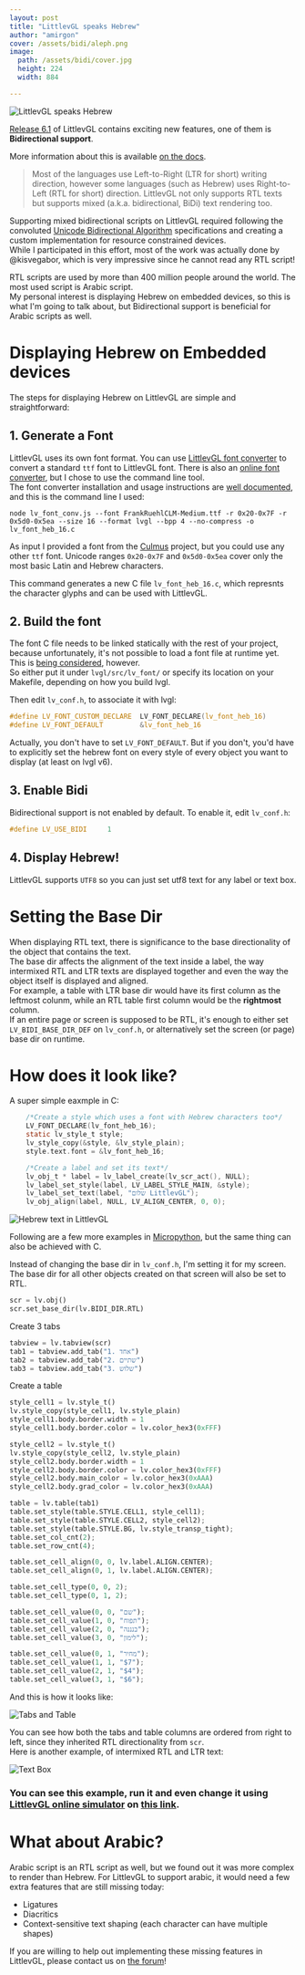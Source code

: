 ```yaml
---
layout: post
title: "LittlevGL speaks Hebrew"
author: "amirgon"
cover: /assets/bidi/aleph.png
image:
  path: /assets/bidi/cover.jpg
  height: 224
  width: 884

---
```



![LittlevGL speaks Hebrew](/assets/bidi/cover.jpg)

[Release 6.1](https://blog.littlevgl.com/2019-12-06/release_v6_1) of LittlevGL contains exciting new features, one of them is **Bidirectional support**.

More information about this is available [on the docs](https://docs.littlevgl.com/en/html/overview/font.html#bidirectional-support).
> Most of the languages use Left-to-Right (LTR for short) writing direction, however some languages (such as Hebrew) uses Right-to-Left (RTL for short) direction.
> LittlevGL not only supports RTL texts but supports mixed (a.k.a. bidirectional, BiDi) text rendering too.

Supporting mixed bidirectional scripts on LittlevGL required following the convoluted [Unicode Bidirectional Algorithm](https://unicode.org/reports/tr9/) specifications and creating a custom implementation for resource constrained devices.  
While I participated in this effort, most of the work was actually done by @kisvegabor, which is very impressive since he cannot read any RTL script!  

RTL scripts are used by more than 400 million people around the world. The most used script is Arabic script.  
My personal interest is displaying Hebrew on embedded devices, so this is what I'm going to talk about, but Bidirectional support is beneficial for Arabic scripts as well.

# Displaying Hebrew on Embedded devices

The steps for displaying Hebrew on LittlevGL are simple and straightforward:

## 1. Generate a Font

LittlevGL uses its own font format. You can use [LittlevGL font converter](https://github.com/littlevgl/lv_font_conv) to convert a standard `ttf` font to LittlevGL font.
There is also an [online font converter](https://littlevgl.com/ttf-font-to-c-array), but I chose to use the command line tool.  
The font converter installation and usage instructions are [well documented](https://github.com/littlevgl/lv_font_conv#install-the-script), and this is the command line I used:
```
node lv_font_conv.js --font FrankRuehlCLM-Medium.ttf -r 0x20-0x7F -r 0x5d0-0x5ea --size 16 --format lvgl --bpp 4 --no-compress -o lv_font_heb_16.c
```

As input I provided a font from the [Culmus](http://culmus.sourceforge.net/) project, but you could use any other `ttf` font.
Unicode ranges `0x20-0x7F` and `0x5d0-0x5ea` cover only the most basic Latin and Hebrew characters.

This command generates a new C file `lv_font_heb_16.c`, which represnts the character glyphs and can be used with LittlevGL.

## 2. Build the font

The font C file needs to be linked statically with the rest of your project, because unfortunately, it's not possible to load a font file at runtime yet. This is [being considered](https://github.com/littlevgl/lvgl/issues/1237), however.  
So either put it under `lvgl/src/lv_font/` or specify its location on your Makefile, depending on how you build lvgl.

Then edit `lv_conf.h`, to associate it with lvgl:
```c
#define LV_FONT_CUSTOM_DECLARE  LV_FONT_DECLARE(lv_font_heb_16)
#define LV_FONT_DEFAULT         &lv_font_heb_16
```

Actually, you don't have to set `LV_FONT_DEFAULT`. But if you don't, you'd have to explicitly set the hebrew font on every style of every object you want to display (at least on lvgl v6).

## 3. Enable Bidi
Bidirectional support is not enabled by default.
To enable it, edit `lv_conf.h`:
```c
#define LV_USE_BIDI     1
```

## 4. Display Hebrew!

LittlevGL supports `UTF8` so you can just set utf8 text for any label or text box.

# Setting the Base Dir

When displaying RTL text, there is significance to the base directionality of the object that contains the text.  
The base dir affects the alignment of the text inside a label, the way intermixed RTL and LTR texts are displayed together and even the way the object itself is displayed and aligned.  
For example, a table with LTR base dir would have its first column as the leftmost colunm, while an RTL table first column would be the **rightmost** column.  
If an entire page or screen is supposed to be RTL, it's enough to either set `LV_BIDI_BASE_DIR_DEF` on `lv_conf.h`, or alternatively set the screen (or page) base dir on runtime.

# How does it look like?

A super simple eaxmple in C:
```c
    /*Create a style which uses a font with Hebrew characters too*/
    LV_FONT_DECLARE(lv_font_heb_16);
    static lv_style_t style;
    lv_style_copy(&style, &lv_style_plain);
    style.text.font = &lv_font_heb_16;

    /*Create a label and set its text*/
    lv_obj_t * label = lv_label_create(lv_scr_act(), NULL);
    lv_label_set_style(label, LV_LABEL_STYLE_MAIN, &style);
    lv_label_set_text(label, "שלום LittlevGL");
    lv_obj_align(label, NULL, LV_ALIGN_CENTER, 0, 0);
```

![Hebrew text in LittlevGL](/assets/bidi/simple.png)

Following are a few more examples in [Micropython](https://docs.littlevgl.com/en/html/get-started/micropython.html), but the same thing can also be achieved with C.

Instead of changing the base dir in `lv_conf.h`, I'm setting it for my screen. The base dir for all other objects created on that screen will also be set to RTL.
```python
scr = lv.obj()
scr.set_base_dir(lv.BIDI_DIR.RTL)
```

Create 3 tabs
```python
tabview = lv.tabview(scr)
tab1 = tabview.add_tab("1. אחד")
tab2 = tabview.add_tab("2. שתיים")
tab3 = tabview.add_tab("3. שלוש")
```

Create a table
```python
style_cell1 = lv.style_t()
lv.style_copy(style_cell1, lv.style_plain)
style_cell1.body.border.width = 1
style_cell1.body.border.color = lv.color_hex3(0xFFF)

style_cell2 = lv.style_t()
lv.style_copy(style_cell2, lv.style_plain)
style_cell2.body.border.width = 1
style_cell2.body.border.color = lv.color_hex3(0xFFF)
style_cell2.body.main_color = lv.color_hex3(0xAAA)
style_cell2.body.grad_color = lv.color_hex3(0xAAA)

table = lv.table(tab1)
table.set_style(table.STYLE.CELL1, style_cell1);
table.set_style(table.STYLE.CELL2, style_cell2);
table.set_style(table.STYLE.BG, lv.style_transp_tight);
table.set_col_cnt(2);
table.set_row_cnt(4);

table.set_cell_align(0, 0, lv.label.ALIGN.CENTER);
table.set_cell_align(0, 1, lv.label.ALIGN.CENTER);

table.set_cell_type(0, 0, 2);
table.set_cell_type(0, 1, 2);

table.set_cell_value(0, 0, "שם");
table.set_cell_value(1, 0, "תפוח");
table.set_cell_value(2, 0, "בנננה");
table.set_cell_value(3, 0, "לימון");

table.set_cell_value(0, 1, "מחיר");
table.set_cell_value(1, 1, "$7");
table.set_cell_value(2, 1, "$4");
table.set_cell_value(3, 1, "$6");
```

And this is how it looks like:

![Tabs and Table](/assets/bidi/table.png)

You can see how both the tabs and table columns are ordered from right to left, since they inherited RTL directionality from `scr`.  
Here is another example, of intermixed RTL and LTR text:

![Text Box](/assets/bidi/textbox.png)


### You can see this example, run it and even change it using [LittlevGL online simulator](https://docs.littlevgl.com/en/html/get-started/micropython.html#online-simulator) on [this link](https://sim.littlevgl.com/v6/micropython/ports/javascript/lvgl_editor.html?script_startup=https://gist.githubusercontent.com/amirgon/7bf15a66ba6d959bbf90d10f3da571be/raw/8684b5fa55318c184b1310663b187aaab5c65be6/init_lv_mp_js.py&script=https://gist.githubusercontent.com/amirgon/8526af6d09b4f07f784410c959647a33/raw/f29857159d0395efe2d11d2ecfccd18e015738f6/lvgl_heb_test1.py).

# What about Arabic?

Arabic script is an RTL script as well, but we found out it was more complex to render than Hebrew.
For LittlevGL to support arabic, it would need a few extra features that are still missing today:

- Ligatures
- Diacritics
- Context-sensitive text shaping (each character can have multiple shapes)

If you are willing to help out implementing these missing features in LittlevGL, please contact us on [the forum](https://forum.littlevgl.com/)!

